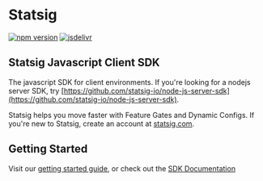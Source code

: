 # Statsig

[![npm version](https://badge.fury.io/js/statsig-client-js-server-sdk.svg)](https://badge.fury.io/js/statsig-client-js-server-sdk)
[![jsdelivr](https://data.jsdelivr.com/v1/package/npm/statsig-js-client-sdk/badge)](https://www.jsdelivr.com/package/npm/statsig-js-client-sdk)

## Statsig Javascript Client SDK

The javascript SDK for client environments.  If you're looking for a nodejs server SDK, try [https://github.com/statsig-io/node-js-server-sdk](https://github.com/statsig-io/node-js-server-sdk).

Statsig helps you move faster with Feature Gates and Dynamic Configs.  If you're new to Statsig, create an account at [statsig.com](https://www.statsig.com).

## Getting Started
Visit our [getting started guide](https://www.statsig.com/docs/js-client), or check out the [SDK Documentation](https://github.com/statsig-io/js-client-sdk/blob/main/docs/README.md)
